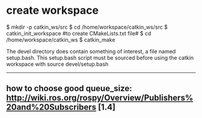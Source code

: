 # create workspace
$ mkdir -p catkin_ws/src
$ cd /home/workspace/catkin_ws/src
$ catkin_init_workspace   #to create CMakeLists.txt file#
$ cd /home/workspace/catkin_ws
$ catkin_make

The devel directory does contain something of interest, a file named setup.bash. This setup.bash script must be sourced before using the catkin workspace with source devel/setup.bash

-----------------------
how to choose good queue_size: 
http://wiki.ros.org/rospy/Overview/Publishers%20and%20Subscribers  [1.4]
-----------------------

